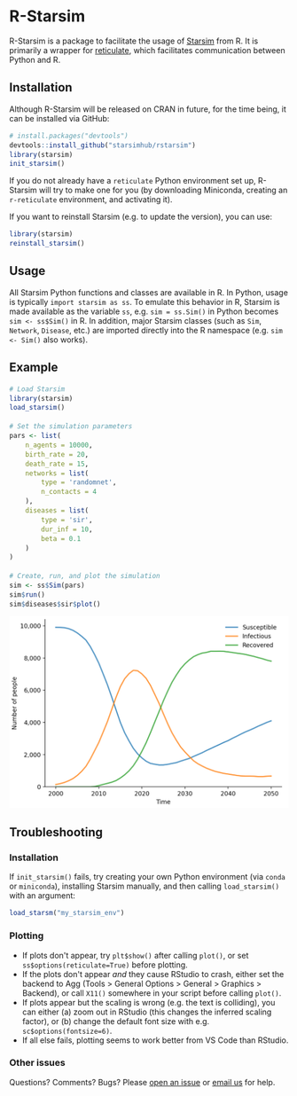 # R-Starsim

R-Starsim is a package to facilitate the usage of [Starsim](https://starsim.org) from R. It is primarily a wrapper for [reticulate](https://rstudio.github.io/reticulate/index.html), which facilitates communication between Python and R.


## Installation

Although R-Starsim will be released on CRAN in future, for the time being, it can be installed via GitHub:

```R
# install.packages("devtools")
devtools::install_github("starsimhub/rstarsim")
library(starsim)
init_starsim()
```

If you do not already have a `reticulate` Python environment set up, R-Starsim will try to make one for you (by downloading Miniconda, creating an `r-reticulate` environment, and activating it).

If you want to reinstall Starsim (e.g. to update the version), you can use:
```R
library(starsim)
reinstall_starsim()
```


## Usage

All Starsim Python functions and classes are available in R. In Python, usage is typically `import starsim as ss`. To emulate this behavior in R, Starsim is made available as the variable `ss`, e.g. `sim = ss.Sim()` in Python becomes `sim <- ss$Sim()` in R. In addition, major Starsim classes (such as `Sim`, `Network`, `Disease`, etc.) are imported directly into the R namespace (e.g. `sim <- Sim()` also works).


## Example

```R
# Load Starsim
library(starsim)
load_starsim()

# Set the simulation parameters
pars <- list(
    n_agents = 10000,
    birth_rate = 20,
    death_rate = 15,
    networks = list(
        type = 'randomnet',
        n_contacts = 4
    ),
    diseases = list(
        type = 'sir',
        dur_inf = 10,
        beta = 0.1
    )
)

# Create, run, and plot the simulation
sim <- ss$Sim(pars)
sim$run()
sim$diseases$sir$plot()
```
<img src="man/example-r.png" alt="SIR dynamics plot" />


## Troubleshooting

### Installation

If `init_starsim()` fails, try creating your own Python environment (via `conda` or `miniconda`), installing Starsim manually, and then calling `load_starsim()` with an argument:
```R
load_starsm("my_starsim_env")
```

### Plotting

- If plots don't appear, try `plt$show()` after calling `plot()`, or set `ss$options(reticulate=True)` before plotting.
- If the plots don't appear _and_ they cause RStudio to crash, either set the backend to Agg (Tools > General Options > General > Graphics > Backend), or call `X11()` somewhere in your script before calling `plot()`.
- If plots appear but the scaling is wrong (e.g. the text is colliding), you can either (a) zoom out in RStudio (this changes the inferred scaling factor), or (b) change the default font size with e.g. `sc$options(fontsize=6)`.
- If all else fails, plotting seems to work better from VS Code than RStudio.

### Other issues

Questions? Comments? Bugs? Please [open an issue](https://github.com/starsimhub/rstarsim/issues/new/choose) or [email us](mailto:info@starsim.org) for help.

